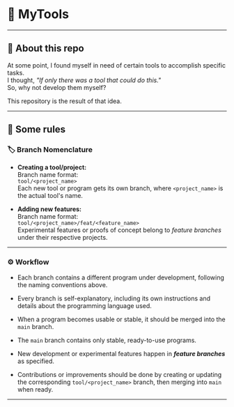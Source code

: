 # 🚀 MyTools

---

## 📖 About this repo

At some point, I found myself in need of certain tools to accomplish specific tasks.  
I thought, _"If only there was a tool that could do this."_  
So, why not develop them myself?

This repository is the result of that idea.

---

## 📜 Some rules

### 🏷️ Branch Nomenclature

- **Creating a tool/project:**  
  Branch name format:  
  `tool/<project_name>`  
  Each new tool or program gets its own branch, where `<project_name>` is the actual tool's name.

- **Adding new features:**  
  Branch name format:  
  `tool/<project_name>/feat/<feature_name>`  
  Experimental features or proofs of concept belong to _feature branches_ under their respective projects.

---

### ⚙️ Workflow

- Each branch contains a different program under development, following the naming conventions above.

- Every branch is self-explanatory, including its own instructions and details about the programming language used.

- When a program becomes usable or stable, it should be merged into the `main` branch.

- The `main` branch contains only stable, ready-to-use programs.

- New development or experimental features happen in _**feature branches**_ as specified.

- Contributions or improvements should be done by creating or updating the corresponding `tool/<project_name>` branch, then merging into `main` when ready.

---
